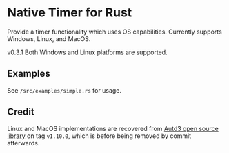 # Native Timer for Rust

Provide a timer functionality which uses OS capabilities. Currently supports
Windows, Linux, and MacOS.

v0.3.1 Both Windows and Linux platforms are supported.

## Examples

See `/src/examples/simple.rs` for usage.

## Credit

Linux and MacOS implementations are recovered from [Autd3 open source library](https://github.com/sssssssuzuki/rust-autd)
on tag `v1.10.0`, which is before being removed by commit afterwards.